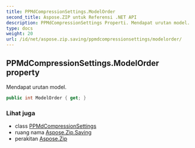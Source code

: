 ```yaml
---
title: PPMdCompressionSettings.ModelOrder
second_title: Aspose.ZIP untuk Referensi .NET API
description: PPMdCompressionSettings Properti. Mendapat urutan model.
type: docs
weight: 20
url: /id/net/aspose.zip.saving/ppmdcompressionsettings/modelorder/
---
```

## PPMdCompressionSettings.ModelOrder property

Mendapat urutan model.

```csharp
public int ModelOrder { get; }
```

### Lihat juga

* class [PPMdCompressionSettings](../)
* ruang nama [Aspose.Zip.Saving](../../ppmdcompressionsettings/)
* perakitan [Aspose.Zip](../../../)


